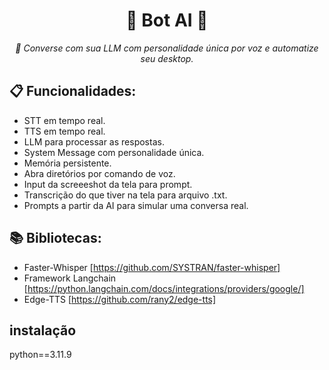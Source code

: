 <div align="center">
  <h1>👾 Bot AI 👾</h1>
  <p><i>💬 Converse com sua LLM com personalidade única por voz e automatize seu desktop.</i></p>
</div>

## 📋 Funcionalidades:

- STT em tempo real.
- TTS em tempo real.
- LLM para processar as respostas.
- System Message com personalidade única.
- Memória persistente.
- Abra diretórios por comando de voz.
- Input da screeeshot da tela para prompt.
- Transcrição do que tiver na tela para arquivo .txt.
- Prompts a partir da AI para simular uma conversa real.

## 📚 Bibliotecas:

- Faster-Whisper [https://github.com/SYSTRAN/faster-whisper]
- Framework Langchain [https://python.langchain.com/docs/integrations/providers/google/]
- Edge-TTS [https://github.com/rany2/edge-tts]

## instalação
python==3.11.9
